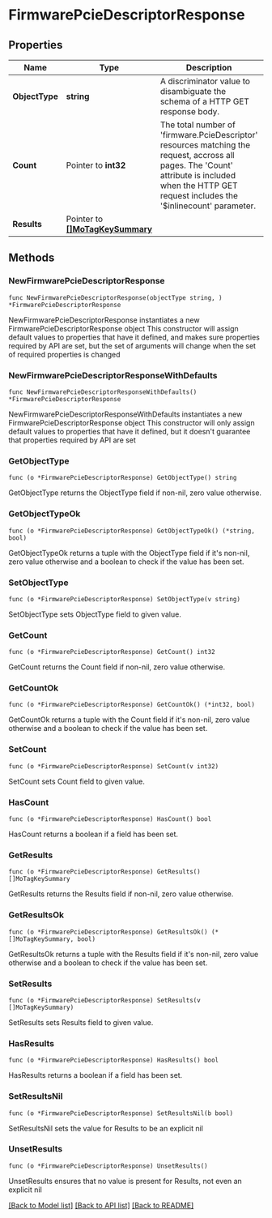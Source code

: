 # FirmwarePcieDescriptorResponse

## Properties

Name | Type | Description | Notes
------------ | ------------- | ------------- | -------------
**ObjectType** | **string** | A discriminator value to disambiguate the schema of a HTTP GET response body. | 
**Count** | Pointer to **int32** | The total number of &#39;firmware.PcieDescriptor&#39; resources matching the request, accross all pages. The &#39;Count&#39; attribute is included when the HTTP GET request includes the &#39;$inlinecount&#39; parameter. | [optional] 
**Results** | Pointer to [**[]MoTagKeySummary**](mo.TagKeySummary.md) |  | [optional] 

## Methods

### NewFirmwarePcieDescriptorResponse

`func NewFirmwarePcieDescriptorResponse(objectType string, ) *FirmwarePcieDescriptorResponse`

NewFirmwarePcieDescriptorResponse instantiates a new FirmwarePcieDescriptorResponse object
This constructor will assign default values to properties that have it defined,
and makes sure properties required by API are set, but the set of arguments
will change when the set of required properties is changed

### NewFirmwarePcieDescriptorResponseWithDefaults

`func NewFirmwarePcieDescriptorResponseWithDefaults() *FirmwarePcieDescriptorResponse`

NewFirmwarePcieDescriptorResponseWithDefaults instantiates a new FirmwarePcieDescriptorResponse object
This constructor will only assign default values to properties that have it defined,
but it doesn't guarantee that properties required by API are set

### GetObjectType

`func (o *FirmwarePcieDescriptorResponse) GetObjectType() string`

GetObjectType returns the ObjectType field if non-nil, zero value otherwise.

### GetObjectTypeOk

`func (o *FirmwarePcieDescriptorResponse) GetObjectTypeOk() (*string, bool)`

GetObjectTypeOk returns a tuple with the ObjectType field if it's non-nil, zero value otherwise
and a boolean to check if the value has been set.

### SetObjectType

`func (o *FirmwarePcieDescriptorResponse) SetObjectType(v string)`

SetObjectType sets ObjectType field to given value.


### GetCount

`func (o *FirmwarePcieDescriptorResponse) GetCount() int32`

GetCount returns the Count field if non-nil, zero value otherwise.

### GetCountOk

`func (o *FirmwarePcieDescriptorResponse) GetCountOk() (*int32, bool)`

GetCountOk returns a tuple with the Count field if it's non-nil, zero value otherwise
and a boolean to check if the value has been set.

### SetCount

`func (o *FirmwarePcieDescriptorResponse) SetCount(v int32)`

SetCount sets Count field to given value.

### HasCount

`func (o *FirmwarePcieDescriptorResponse) HasCount() bool`

HasCount returns a boolean if a field has been set.

### GetResults

`func (o *FirmwarePcieDescriptorResponse) GetResults() []MoTagKeySummary`

GetResults returns the Results field if non-nil, zero value otherwise.

### GetResultsOk

`func (o *FirmwarePcieDescriptorResponse) GetResultsOk() (*[]MoTagKeySummary, bool)`

GetResultsOk returns a tuple with the Results field if it's non-nil, zero value otherwise
and a boolean to check if the value has been set.

### SetResults

`func (o *FirmwarePcieDescriptorResponse) SetResults(v []MoTagKeySummary)`

SetResults sets Results field to given value.

### HasResults

`func (o *FirmwarePcieDescriptorResponse) HasResults() bool`

HasResults returns a boolean if a field has been set.

### SetResultsNil

`func (o *FirmwarePcieDescriptorResponse) SetResultsNil(b bool)`

 SetResultsNil sets the value for Results to be an explicit nil

### UnsetResults
`func (o *FirmwarePcieDescriptorResponse) UnsetResults()`

UnsetResults ensures that no value is present for Results, not even an explicit nil

[[Back to Model list]](../README.md#documentation-for-models) [[Back to API list]](../README.md#documentation-for-api-endpoints) [[Back to README]](../README.md)


